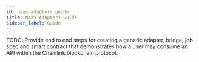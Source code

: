 ```yaml
---
id: naas_adapters_guide
title: NaaS Adapters Guide
sidebar_label: Guide
---
```


TODO: Provide end to end steps for creating a generic adapter, bridge, job spec and smart contract that demonstrates how a user may consume an API within the Chainlink blockchain protocol.
